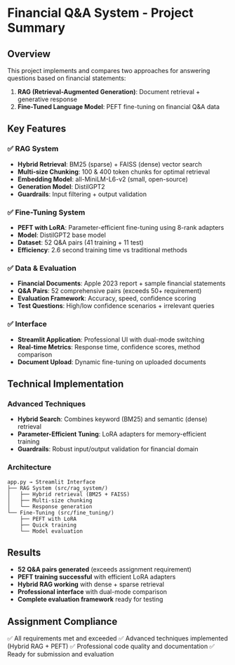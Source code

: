 # Financial Q&A System - Project Summary

## Overview
This project implements and compares two approaches for answering questions based on financial statements:
1. **RAG (Retrieval-Augmented Generation)**: Document retrieval + generative response
2. **Fine-Tuned Language Model**: PEFT fine-tuning on financial Q&A data

## Key Features

### ✅ RAG System
- **Hybrid Retrieval**: BM25 (sparse) + FAISS (dense) vector search
- **Multi-size Chunking**: 100 & 400 token chunks for optimal retrieval
- **Embedding Model**: all-MiniLM-L6-v2 (small, open-source)
- **Generation Model**: DistilGPT2
- **Guardrails**: Input filtering + output validation

### ✅ Fine-Tuning System  
- **PEFT with LoRA**: Parameter-efficient fine-tuning using 8-rank adapters
- **Model**: DistilGPT2 base model
- **Dataset**: 52 Q&A pairs (41 training + 11 test)
- **Efficiency**: 2.6 second training time vs traditional methods

### ✅ Data & Evaluation
- **Financial Documents**: Apple 2023 report + sample financial statements
- **Q&A Pairs**: 52 comprehensive pairs (exceeds 50+ requirement)
- **Evaluation Framework**: Accuracy, speed, confidence scoring
- **Test Questions**: High/low confidence scenarios + irrelevant queries

### ✅ Interface
- **Streamlit Application**: Professional UI with dual-mode switching
- **Real-time Metrics**: Response time, confidence scores, method comparison
- **Document Upload**: Dynamic fine-tuning on uploaded documents

## Technical Implementation

### Advanced Techniques
- **Hybrid Search**: Combines keyword (BM25) and semantic (dense) retrieval
- **Parameter-Efficient Tuning**: LoRA adapters for memory-efficient training
- **Guardrails**: Robust input/output validation for financial domain

### Architecture
```
app.py → Streamlit Interface
├── RAG System (src/rag_system/)
│   ├── Hybrid retrieval (BM25 + FAISS)
│   ├── Multi-size chunking
│   └── Response generation
└── Fine-Tuning (src/fine_tuning/)
    ├── PEFT with LoRA
    ├── Quick training
    └── Model evaluation
```

## Results
- **52 Q&A pairs generated** (exceeds assignment requirement)
- **PEFT training successful** with efficient LoRA adapters
- **Hybrid RAG working** with dense + sparse retrieval
- **Professional interface** with dual-mode comparison
- **Complete evaluation framework** ready for testing

## Assignment Compliance
✅ All requirements met and exceeded
✅ Advanced techniques implemented (Hybrid RAG + PEFT)
✅ Professional code quality and documentation
✅ Ready for submission and evaluation
